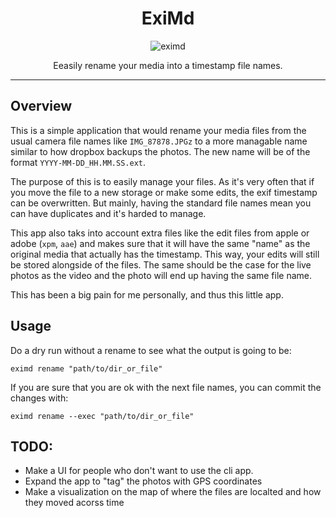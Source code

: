 <div align="center">

# ExiMd

![eximd](https://github.com/user-attachments/assets/cca8b788-4d2f-4e43-84e2-4096642bfbb6)

Eeasily rename your media into a timestamp file names.

</div>

---

## Overview

This is a simple application that would rename your media files from the usual camera file names like `IMG_87878.JPGz` to a more managable name similar to how dropbox backups the photos. 
The new name will be of the format `YYYY-MM-DD_HH.MM.SS.ext`.

The purpose of this is to easily manage your files. As it's very often that if you move the file to a new storage or make some edits,
the exif timestamp can be overwritten. But mainly, having the standard file names mean you can have duplicates and it's harded to manage. 

This app also taks into account extra files like the edit files from apple or adobe (`xpm`, `aae`) and makes sure that it will 
have the same "name" as the original media that actually has the timestamp. This way, your edits will still be stored alongside of the files. 
The same should be the case for the live photos as the video and the photo will end up having the same file name.

This has been a big pain for me personally, and thus this little app. 

## Usage

Do a dry run without a rename to see what the output is going to be:

`eximd rename "path/to/dir_or_file"`

If you are sure that you are ok with the next file names, you can commit the changes with:

`eximd rename --exec "path/to/dir_or_file"`

## TODO:

- Make a UI for people who don't want to use the cli app.
- Expand the app to "tag" the photos with GPS coordinates
- Make a visualization on the map of where the files are localted and how they moved acorss time
